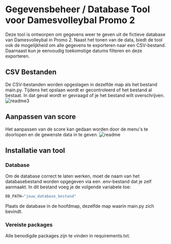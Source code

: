 # Gegevensbeheer / Database Tool voor Damesvolleybal Promo 2
Deze tool is ontworpen om gegevens weer te geven uit de fictieve database van Damesvolleybal in Promo 2. Naast het tonen van de data, biedt de tool ook de mogelijkheid om alle gegevens te exporteren naar een CSV-bestand. Daarnaast kun je eenvoudig toekomstige datums filteren en deze exporteren.
## CSV Bestanden
De CSV-bestanden worden opgeslagen in dezelfde map als het bestand main.py. Tijdens het opslaan wordt er gecontroleerd of het bestand al bestaat. In dat geval wordt er gevraagd of je het bestand wilt overschrijven.
![readme3](https://github.com/user-attachments/assets/b410b71e-0e67-49c8-878b-53012218fd4b)

## Aanpassen van score
Het aanpassen van de score kan gedaan worden door de menu's te doorlopen en de gewenste data in te geven.
![readme](https://github.com/user-attachments/assets/63fbaa4e-6957-4e7a-9d62-7ee1a6048189)

## Installatie van tool
### Database
Om de database correct te laten werken, moet de naam van het databasebestand worden opgegeven via een .env-bestand dat je zelf aanmaakt. In dit bestand voeg je de volgende variabele toe:


```python
DB_PATH="jouw_database_bestand"
```
Plaats de database in de hoofdmap, dezelfde map waarin main.py zich bevindt.

### Vereiste packages
Alle benodigde packages zijn te vinden in requirements.txt.
